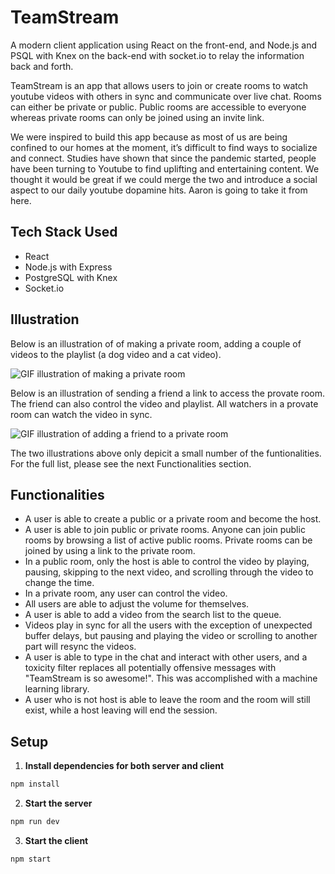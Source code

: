 # TeamStream

A modern client application using React on the front-end, and Node.js and PSQL with Knex on the back-end with socket.io to relay the information back and forth.

TeamStream is an app that allows users to join or create rooms to watch youtube videos with others in sync and communicate over live chat. Rooms can either be private or public. Public rooms are accessible to everyone whereas private rooms can only be joined using an invite link.

We were inspired to build this app because as most of us are being confined to our homes at the moment, it’s difficult to find ways to socialize and connect. Studies have shown that since the pandemic started, people have been turning to Youtube to find uplifting and entertaining content. We thought it would be great if we could merge the two and introduce a social aspect to our daily youtube dopamine hits. Aaron is going to take it from here.

## Tech Stack Used

- React
- Node.js with Express
- PostgreSQL with Knex
- Socket.io

## Illustration

Below is an illustration of of making a private room, adding a couple of videos to the playlist (a dog video and a cat video).

![GIF illustration of making a private room](https://github.com/bregmanh/team-stream/blob/master/docs/private-room-add-vids.gif?raw=true)

Below is an illustration of sending a friend a link to access the provate room. The friend can also control the video and playlist. All watchers in a provate room can watch the video in sync.

![GIF illustration of adding a friend to a private room](https://github.com/bregmanh/team-stream/blob/master/docs/private-add-friend.gif?raw=true)

The two illustrations above only depicit a small number of the funtionalities. For the full list, please see the next Functionalities section.

## Functionalities

- A user is able to create a public or a private room and become the host.
- A user is able to join public or private rooms. Anyone can join public rooms by browsing a list of active public rooms. Private rooms can be joined by using a link to the private room.
- In a public room, only the host is able to control the video by playing, pausing, skipping to the next video, and scrolling through the video to change the time.
- In a private room, any user can control the video.
- All users are able to adjust the volume for themselves.
- A user is able to add a video from the search list to the queue.
- Videos play in sync for all the users with the exception of unexpected buffer delays, but pausing and playing the video or scrolling to another part will resync the videos.
- A user is able to type in the chat and interact with other users, and a toxicity filter replaces all potentially offensive messages with "TeamStream is so awesome!". This was accomplished with a machine learning library.
- A user who is not host is able to leave the room and the room will still exist, while a host leaving will end the session.

## Setup

1. **Install dependencies for both server and client**

```sh
npm install
```

2. **Start the server**

```sh
npm run dev
```

3. **Start the client**

```sh
npm start
```
